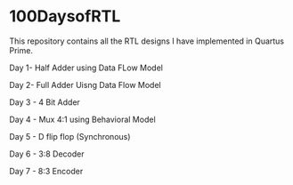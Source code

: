 # 100DaysofRTL

This repository contains all the RTL designs I have implemented in Quartus Prime.

Day 1- Half Adder using Data FLow Model

Day 2- Full Adder Uisng Data Flow Model

Day 3 - 4 Bit Adder

Day 4 - Mux 4:1 using Behavioral Model

Day 5 - D flip flop (Synchronous)

Day 6 - 3:8 Decoder

Day 7 - 8:3 Encoder

